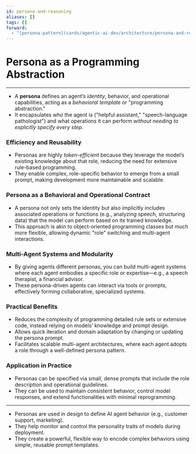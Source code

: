 ```yaml
---
id: persona-and-reasoning
aliases: []
tags: []
forward:
  - "[persona-pattern](cards/agentic-ai-dev/architecture/persona-and-reasoning/persona-pattern.md)"
---
```


# Persona as a Programming Abstraction

---

- A **persona** defines an agent’s _identity_, behavior, and operational capabilities, acting as a _behavioral template_ or "programming abstraction."
- It encapsulates who the agent is ("helpful assistant," "speech-language pathologist") and what operations it can perform _without needing to explicitly specify every step_.

### Efficiency and Reusability

- Personas are highly _token-efficient_ because they leverage the model’s existing knowledge about that role, reducing the need for extensive rule-based programming.
- They enable complex, role-specific behavior to emerge from a small prompt, making development more maintainable and scalable.

### Persona as a Behavioral and Operational Contract

- A persona not only sets the identity but also implicitly includes associated operations or functions (e.g., analyzing speech, structuring data) that the model can perform based on its trained knowledge.
- This approach is akin to object-oriented programming classes but much more flexible, allowing dynamic "role" switching and multi-agent interactions.

### Multi-Agent Systems and Modularity

- By giving agents different personas, you can build multi-agent systems where each agent embodies a specific role or expertise—e.g., a speech therapist, a financial advisor.
- These persona-driven agents can interact via tools or prompts, effectively forming collaborative, specialized systems.

### Practical Benefits

- Reduces the complexity of programming detailed rule sets or extensive code, instead relying on models’ knowledge and prompt design.
- Allows quick iteration and domain adaptation by changing or updating the persona prompt.
- Facilitates scalable multi-agent architectures, where each agent adopts a role through a well-defined persona pattern.

### Application in Practice

- Personas can be specified via small, dense prompts that include the role description and operational guidelines.
- They can be used to maintain consistent behavior, control model responses, and extend functionalities with minimal reprogramming.

---

- Personas are used in design to define AI agent behavior (e.g., customer support, marketing).
- They help monitor and control the personality traits of models during deployment.
- They create a powerful, flexible way to encode complex behaviors using simple, reusable prompt templates.
